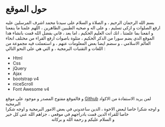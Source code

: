 <div>
	<h1>حول الموقع</h1>
	<div class="about">
		بسم الله الرحمان الرحيم ، و الصلاة و السلام على سيدنا محمد اشرف المرسلين عليه ارفع الصلوات و ازكى تسليم ، و على اله و صحيه الطيبين الطاهرين ، اللهم علمنا ما ينفعنا و انفعنا بما علمتنا ، انك انت العليم الحكيم ، اما بعد ، فاني بفضل الله قمت بانشاء هدا الموقع الدي يضم سورا من الدكر الحكيم ، متلوة باصوات ارفع القراء من مختلف انحاء العالم الاسلامي ، و سضم ايضا بعض المعلومات عنهم ، و استعملت فيه مجموعة من اللغات و التقنيات البرمجية ، و التي هي على النحو التالي :
		<ul class="no-decore">
			<li>Html</li>
			<li>Css</li>
			<li>jQuery</li>
			<li>Ajax</li>
			<li>bootstrap v4</li>
			<li>niceScroll</li>
			<li>Font Awesome v4</li>
		</ul>
		و فالموقع مفتوح المصدر و موجود على موقع <a href="https://github.com/marrakechRepository/master">Github</a> لمن يريد الاستفادة من الاكواد البرمجية <br />
		و اوجه شكرا خاصا لبعض الاخوة ، الدين ساعدوني في بعض الامور البرمجية و اوجه شكرا خاصا للقراء الدين قمت بادراجهم في موقعي ، جزاهم الله عني كل خير
		<center>و السلام عليكم و رحمة الله و بركاته</center>
	</div>
</div>
